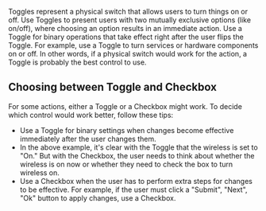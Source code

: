 Toggles represent a physical switch that allows users to turn things on or off. Use Toggles to present users with two mutually exclusive options (like on/off), where choosing an option results in an immediate action. Use a Toggle for binary operations that take effect right after the user flips the Toggle. For example, use a Toggle to turn services or hardware components on or off. In other words, if a physical switch would work for the action, a Toggle is probably the best control to use.

## Choosing between Toggle and Checkbox

For some actions, either a Toggle or a Checkbox might work. To decide which control would work better, follow these tips:

- Use a Toggle for binary settings when changes become effective immediately after the user changes them.
- In the above example, it's clear with the Toggle that the wireless is set to "On." But with the Checkbox, the user needs to think about whether the wireless is on now or whether they need to check the box to turn wireless on.
- Use a Checkbox when the user has to perform extra steps for changes to be effective. For example, if the user must click a "Submit", "Next", "Ok" button to apply changes, use a Checkbox.